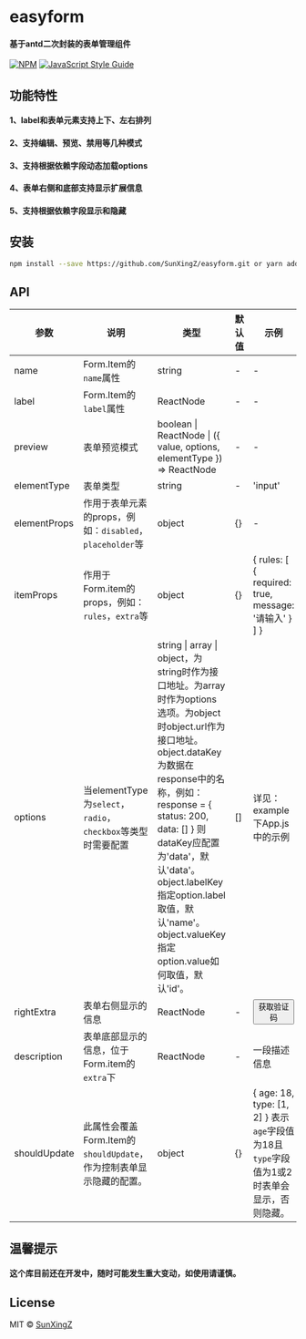 # easyform

#### 基于antd二次封装的表单管理组件

> 

[![NPM](https://img.shields.io/npm/v/easyform.svg)](https://www.npmjs.com/package/easyform) [![JavaScript Style Guide](https://img.shields.io/badge/code_style-standard-brightgreen.svg)](https://standardjs.com)

## 功能特性

#### 1、label和表单元素支持上下、左右排列
#### 2、支持编辑、预览、禁用等几种模式
#### 3、支持根据依赖字段动态加载options
#### 4、表单右侧和底部支持显示扩展信息
#### 5、支持根据依赖字段显示和隐藏

## 安装

```bash
npm install --save https://github.com/SunXingZ/easyform.git or yarn add https://github.com/SunXingZ/easyform.git
```

## API

| 参数 | 说明 | 类型 | 默认值 | 示例 |
| --- | --- | --- | --- | --- |
| name | Form.Item的`name`属性 | string | - | - |
| label | Form.Item的`label`属性 | ReactNode | - | - |
| preview | 表单预览模式 | boolean \| ReactNode \| ({ value, options, elementType }) => ReactNode | - | - |
| elementType | 表单类型 | string | - | 'input' |
| elementProps | 作用于表单元素的props，例如：`disabled`，`placeholder`等 | object | {} | - |
| itemProps | 作用于Form.item的props，例如：`rules`，`extra`等 | object | {} | { rules: [ { required: true, message: '请输入' } ] } |
| options | 当elementType为`select`，`radio`，`checkbox`等类型时需要配置 | string \| array \| object，为string时作为接口地址。为array时作为options选项。为object时object.url作为接口地址。object.dataKey为数据在response中的名称，例如：response = { status: 200, data: [] } 则dataKey应配置为'data'，默认'data'。 object.labelKey指定option.label取值，默认'name'。object.valueKey指定option.value如何取值，默认'id'。 | [] | 详见：example下App.js中的示例 |
| rightExtra | 表单右侧显示的信息 | ReactNode | - | <Button>获取验证码</Button> |
| description | 表单底部显示的信息，位于Form.item的`extra`下 | ReactNode | - | 一段描述信息 |
| shouldUpdate | 此属性会覆盖Form.Item的`shouldUpdate`，作为控制表单显示隐藏的配置。 | object | {} | { age: 18, type: [1, 2] } 表示`age`字段值为18且`type`字段值为1或2时表单会显示，否则隐藏。|


## 温馨提示

#### 这个库目前还在开发中，随时可能发生重大变动，如使用请谨慎。

## License

MIT © [SunXingZ](https://github.com/SunXingZ)
